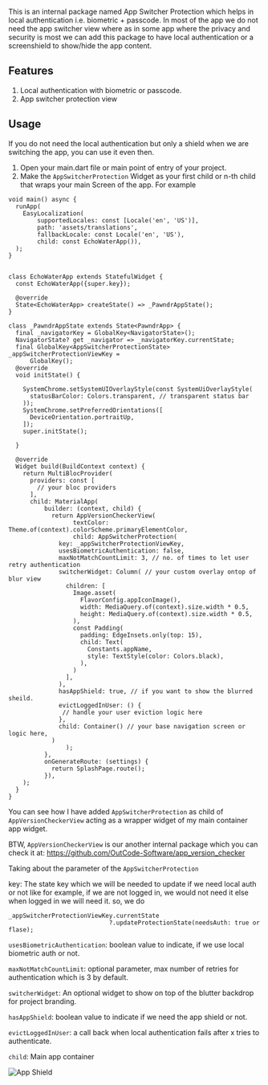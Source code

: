 <!--
This README describes the package. If you publish this package to pub.dev,
this README's contents appear on the landing page for your package.

For information about how to write a good package README, see the guide for
[writing package pages](https://dart.dev/guides/libraries/writing-package-pages).

For general information about developing packages, see the Dart guide for
[creating packages](https://dart.dev/guides/libraries/create-library-packages)
and the Flutter guide for
[developing packages and plugins](https://flutter.dev/developing-packages).
-->

This is an internal package named App Switcher Protection which helps in local authentication i.e. biometric + passcode. In most of the app we do not need the app switcher view where as in some app where the privacy and security is most we can add this package to have local authentication or a screenshield to show/hide the app content.

## Features

1. Local authentication with biometric or passcode.
2. App switcher protection view

## Usage
If you do not need the local authentication but only a shield when we are switching the app, you can use it even then.

1. Open your main.dart file or main point of entry of your project.
2. Make the `AppSwitcherProtection` Widget as your first child or n-th child that wraps your main Screen of the app. For example

```
void main() async {
  runApp(
    EasyLocalization(
        supportedLocales: const [Locale('en', 'US')],
        path: 'assets/translations',
        fallbackLocale: const Locale('en', 'US'),
        child: const EchoWaterApp()),
  );
}


class EchoWaterApp extends StatefulWidget {
  const EchoWaterApp({super.key});

  @override
  State<EchoWaterApp> createState() => _PawndrAppState();
}

class _PawndrAppState extends State<PawndrApp> {
  final _navigatorKey = GlobalKey<NavigatorState>();
  NavigatorState? get _navigator => _navigatorKey.currentState;
  final GlobalKey<AppSwitcherProtectionState> _appSwitcherProtectionViewKey =
      GlobalKey();
  @override
  void initState() {
    
    SystemChrome.setSystemUIOverlayStyle(const SystemUiOverlayStyle(
      statusBarColor: Colors.transparent, // transparent status bar
    ));
    SystemChrome.setPreferredOrientations([
      DeviceOrientation.portraitUp,
    ]);
    super.initState();

  }

  @override
  Widget build(BuildContext context) {
    return MultiBlocProvider(
      providers: const [
        // your bloc providers
      ],
      child: MaterialApp(
          builder: (context, child) {
            return AppVersionCheckerView(
                  textColor: Theme.of(context).colorScheme.primaryElementColor,
                  child: AppSwitcherProtection(
              key: _appSwitcherProtectionViewKey,
              usesBiometricAuthentication: false,
              maxNotMatchCountLimit: 3, // no. of times to let user retry authentication
              switcherWidget: Column( // your custom overlay ontop of blur view
                children: [
                  Image.asset(
                    FlavorConfig.appIconImage(),
                    width: MediaQuery.of(context).size.width * 0.5,
                    height: MediaQuery.of(context).size.width * 0.5,
                  ),
                  const Padding(
                    padding: EdgeInsets.only(top: 15),
                    child: Text(
                      Constants.appName,
                      style: TextStyle(color: Colors.black),
                    ),
                  )
                ],
              ),
              hasAppShield: true, // if you want to show the blurred sheild.
              evictLoggedInUser: () {
               // handle your user eviction logic here
              },
              child: Container() // your base navigation screen or logic here,
            )
                );
          },
          onGenerateRoute: (settings) {
            return SplashPage.route();
          }),
    );
  }
}
````

You can see how I have added `AppSwitcherProtection` as child of `AppVersionCheckerView` acting as a wrapper widget of my main container app widget.

BTW, `AppVersionCheckerView` is our another internal package which you can check it at:
https://github.com/OutCode-Software/app_version_checker

Taking about the parameter of the `AppSwitcherProtection`

key: The state key which we will be needed to update if we need local auth or not like for example, if we are not logged in, we would not need it else when logged in we will need it.
so, we do
```
_appSwitcherProtectionViewKey.currentState
                            ?.updateProtectionState(needsAuth: true or flase);
```
`usesBiometricAuthentication`: boolean value to indicate, if we use local biometric auth or not.

`maxNotMatchCountLimit`: optional parameter, max number of retries for authentication which is 3 by default.

`switcherWidget`: An optional widget to show on top of the blutter backdrop for project branding.

`hasAppShield`: boolean value to indicate if we need the app shield or not.

`evictLoggedInUser`: a call back when local authentication fails after x tries to authenticate.

`child`: Main app container

   
![App Shield](appShield.png)
